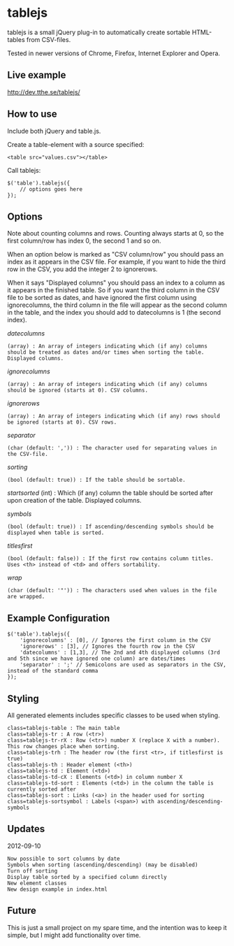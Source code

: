 tablejs
=======

tablejs is a small jQuery plug-in to automatically create sortable HTML-tables from CSV-files.

Tested in newer versions of Chrome, Firefox, Internet Explorer and Opera.

Live example
------------

http://dev.tthe.se/tablejs/

How to use
----------

Include both jQuery and table.js.

Create a table-element with a source specified:

    <table src="values.csv"></table>

Call tablejs:

    $('table').tablejs({
        // options goes here
    });


Options
-------

Note about counting columns and rows. Counting always starts at 0, so the first column/row has index 0, the second 1 and so on.

When an option below is marked as "CSV column/row" you should pass an index as it appears in the CSV file.
For example, if you want to hide the third row in the CSV, you add the integer 2 to ignorerows.

When it says "Displayed columns" you should pass an index to a column as it appears in the finished table.
So if you want the third column in the CSV file to be sorted as dates, and have ignored the first column using ignorecolumns,
the third column in the file will appear as the second column in the table, and the index you should add to datecolumns is 1 (the second index).

*datecolumns*

    (array) : An array of integers indicating which (if any) columns should be treated as dates and/or times when sorting the table. Displayed columns.

*ignorecolumns*

    (array) : An array of integers indicating which (if any) columns should be ignored (starts at 0). CSV columns.

*ignorerows*

    (array) : An array of integers indicating which (if any) rows should be ignored (starts at 0). CSV rows.

*separator*

    (char (default: ',')) : The character used for separating values in the CSV-file.

*sorting*

    (bool (default: true)) : If the table should be sortable.

*startsorted*
    (int) : Which (if any) column the table should be sorted after upon creation of the table. Displayed columns.

*symbols*

    (bool (default: true)) : If ascending/descending symbols should be displayed when table is sorted.

*titlesfirst*

    (bool (default: false)) : If the first row contains column titles. Uses <th> instead of <td> and offers sortability.

*wrap*

    (char (default: '"')) : The characters used when values in the file are wrapped.


Example Configuration
---------------------

    $('table').tablejs({
        'ignorecolumns' : [0], // Ignores the first column in the CSV
        'ignorerows' : [3], // Ignores the fourth row in the CSV
        'datecolumns' : [1,3], // The 2nd and 4th displayed columns (3rd and 5th since we have ignored one column) are dates/times
        'separator' : ';' // Semicolons are used as separators in the CSV, instead of the standard comma
    });

Styling
-------

All generated elements includes specific classes to be used when styling.

    class=tablejs-table : The main table
    class=tablejs-tr : A row (<tr>)
    class=tablejs-tr-rX : Row (<tr>) number X (replace X with a number). This row changes place when sorting.
    class=tablejs-trh : The header row (the first <tr>, if titlesfirst is true)
    class=tablejs-th : Header element (<th>)
    class=tablejs-td : Element (<td>)
    class=tablejs-td-cX : Elements (<td>) in column number X
    class=tablejs-td-sort : Elements (<td>) in the column the table is currently sorted after
    class=tablejs-sort : Links (<a>) in the header used for sorting
    class=tablejs-sortsymbol : Labels (<span>) with ascending/descending-symbols

Updates
-------

2012-09-10

    Now possible to sort columns by date
    Symbols when sorting (ascending/descending) (may be disabled)
    Turn off sorting
    Display table sorted by a specified column directly
    New element classes
    New design example in index.html


Future
------

This is just a small project on my spare time, and the intention was to keep it simple, but I might add functionality over time.